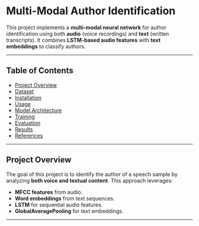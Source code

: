 # Multi-Modal Author Identification

This project implements a **multi-modal neural network** for author identification using both **audio** (voice recordings) and **text** (written transcripts). It combines **LSTM-based audio features** with **text embeddings** to classify authors.

---

## Table of Contents
- [Project Overview](#project-overview)
- [Dataset](#dataset)
- [Installation](#installation)
- [Usage](#usage)
- [Model Architecture](#model-architecture)
- [Training](#training)
- [Evaluation](#evaluation)
- [Results](#results)
- [References](#references)

---

## Project Overview
The goal of this project is to identify the author of a speech sample by analyzing **both voice and textual content**. This approach leverages:
- **MFCC features** from audio.
- **Word embeddings** from text sequences.
- **LSTM** for sequential audio features.
- **GlobalAveragePooling** for text embeddings.

---